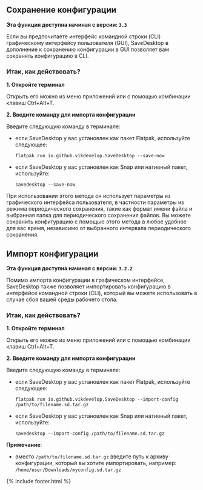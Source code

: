 ## Сохранение конфигурации

**Эта функция доступна начиная с версии: `3.3`**

Если вы предпочитаете интерфейс командной строки (CLI) графическому интерфейсу пользователя (GUI), SaveDesktop в дополнение к сохранению конфигурации в GUI позволяет вам сохранять конфигурацию в CLI.

### Итак, как действовать?
**1. Откройте терминал**

Открыть его можно из меню приложений или с помощью комбинации клавиш Ctrl+Alt+T.

**2. Введите команду для импорта конфигурации**

Введите следующую команду в терминале:
- если SaveDesktop у вас установлен как пакет Flatpak, используйте следующее:
     ```
     flatpak run io.github.vikdevelop.SaveDesktop --save-now
     ```
- если SaveDesktop у вас установлен как Snap или нативный пакет, используйте: 
     ```
     savedesktop --save-now
     ```

При использовании этого метода он использует параметры из графического интерфейса пользователя, в частности параметры из режима периодического сохранения, такие как формат имени файла и выбранная папка для периодического сохранения файлов. Вы можете сохранить конфигурацию с помощью этого метода в любое удобное для вас время, независимо от выбранного интервала периодического сохранения.

## Импорт конфигурации

**Эта функция доступна начиная с версии: `3.2.2`**

Помимо импорта конфигурации в графическом интерфейсе, SaveDesktop также позволяет импортировать конфигурацию в интерфейсе командной строки (CLI), который вы можете использовать в случае сбоя вашей среды рабочего стола.

### Итак, как действовать?
**1. Откройте терминал**

Открыть его можно из меню приложений или с помощью комбинации клавиш Ctrl+Alt+T.

**2. Введите команду для импорта конфигурации**

Введите следующую команду в терминале:
- если SaveDesktop у вас установлен как пакет Flatpak, используйте следующее:

     ```
     flatpak run io.github.vikdevelop.SaveDesktop --import-config /path/to/filename.sd.tar.gz
     ```

- если SaveDesktop у вас установлен как Snap или нативный пакет, используйте: 
     ```
     savedesktop --import-config /path/to/filename.sd.tar.gz
     ```

**Примечание**:
- вместо `/path/to/filename.sd.tar.gz` введите путь к архиву конфигурации, который вы хотите импортировать, например: `/home/user/Downloads/myconfig.sd.tar.gz`



{% include footer.html %}
